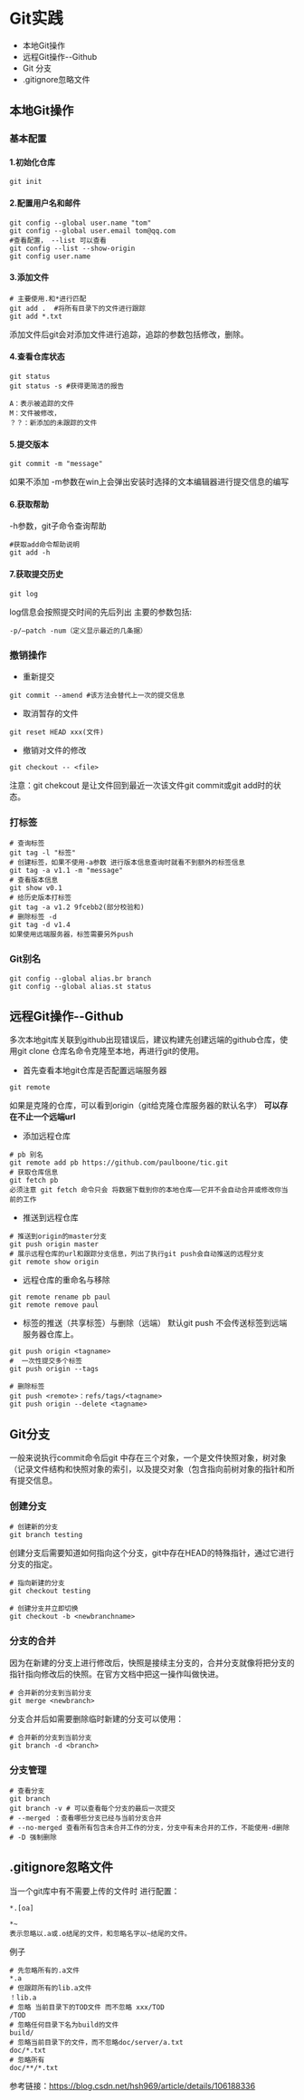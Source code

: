 # Git实践
* 本地Git操作
* 远程Git操作--Github
* Git 分支
* .gitignore忽略文件
## 本地Git操作
### 基本配置
#### 1.初始化仓库
```git
git init
```
#### 2.配置用户名和邮件
```git
git config --global user.name "tom"
git config --global user.email tom@qq.com
#查看配置， --list 可以查看
git config --list --show-origin
git config user.name
```
#### 3.添加文件
```git
# 主要使用.和*进行匹配
git add .  #将所有目录下的文件进行跟踪
git add *.txt
```
添加文件后git会对添加文件进行追踪，追踪的参数包括修改，删除。
#### 4.查看仓库状态
```git
git status
git status -s #获得更简洁的报告
```
    A：表示被追踪的文件
    M：文件被修改，
    ？？：新添加的未跟踪的文件
#### 5.提交版本
```git
git commit -m "message"
```
如果不添加 -m参数在win上会弹出安装时选择的文本编辑器进行提交信息的编写
#### 6.获取帮助
-h参数，git子命令查询帮助
```git 
#获取add命令帮助说明
git add -h
```
#### 7.获取提交历史
```git
git log
```
log信息会按照提交时间的先后列出
主要的参数包括:

    -p/–patch -num（定义显示最近的几条据）
### 撤销操作
* 重新提交
```git
git commit --amend #该方法会替代上一次的提交信息
```
* 取消暂存的文件
```git
git reset HEAD xxx(文件)
```
* 撤销对文件的修改
```git
git checkout -- <file>
```
注意：git chekcout 是让文件回到最近一次该文件git commit或git add时的状态。
### 打标签
```git
# 查询标签
git tag -l "标签"
# 创建标签，如果不使用-a参数 进行版本信息查询时就看不到额外的标签信息
git tag -a v1.1 -m "message"
# 查看版本信息
git show v0.1
# 给历史版本打标签
git tag -a v1.2 9fcebb2(部分校验和)
# 删除标签 -d
git tag -d v1.4
如果使用远端服务器，标签需要另外push
```
### Git别名
```git
git config --global alias.br branch
git config --global alias.st status
```
## 远程Git操作--Github
多次本地git库关联到github出现错误后，建议构建先创建远端的github仓库，使用git clone 仓库名命令克隆至本地，再进行git的使用。
* 首先查看本地git仓库是否配置远端服务器
```git
git remote
```
如果是克隆的仓库，可以看到origin（git给克隆仓库服务器的默认名字）
**可以存在不止一个远端url**
* 添加远程仓库
```git
# pb 别名 
git remote add pb https://github.com/paulboone/tic.git
# 获取仓库信息
git fetch pb
必须注意 git fetch 命令只会 将数据下载到你的本地仓库——它并不会自动合并或修改你当前的工作
```
* 推送到远程仓库
```git
# 推送到origin的master分支
git push origin master
# 展示远程仓库的url和跟踪分支信息，列出了执行git push会自动推送的远程分支
git remote show origin
```
* 远程仓库的重命名与移除
```git
git remote rename pb paul
git remote remove paul
```
* 标签的推送（共享标签）与删除（远端）
默认git push 不会传送标签到远端服务器仓库上。
```git
git push origin <tagname>
#  一次性提交多个标签
git push origin --tags

# 删除标签
git push <remote>：refs/tags/<tagname>
git push origin --delete <tagname>
```
## Git分支
一般来说执行commit命令后git 中存在三个对象，一个是文件快照对象，树对象（记录文件结构和快照对象的索引，以及提交对象（包含指向前树对象的指针和所有提交信息。
### 创建分支
```git
# 创建新的分支
git branch testing
```
创建分支后需要知道如何指向这个分支，git中存在HEAD的特殊指针，通过它进行分支的指定。
```git
# 指向新建的分支
git checkout testing

# 创建分支并立即切换
git checkout -b <newbranchname>
```
### 分支的合并
因为在新建的分支上进行修改后，快照是接续主分支的，合并分支就像将把分支的指针指向修改后的快照。在官方文档中把这一操作叫做快进。
```git
# 合并新的分支到当前分支
git merge <newbranch>
```
分支合并后如需要删除临时新建的分支可以使用：
```git
# 合并新的分支到当前分支
git branch -d <branch>
```
### 分支管理
```git
# 查看分支
git branch
git branch -v # 可以查看每个分支的最后一次提交
# --merged ：查看哪些分支已经与当前分支合并
# --no-merged 查看所有包含未合并工作的分支，分支中有未合并的工作，不能使用-d删除
# -D 强制删除
```
## .gitignore忽略文件
当一个git库中有不需要上传的文件时 进行配置：

    *.[oa]

    *~
    表示忽略以.a或.o结尾的文件，和忽略名字以~结尾的文件。
例子
```git
# 先忽略所有的.a文件
*.a
# 但跟踪所有的lib.a文件
！lib.a
# 忽略 当前目录下的TOD文件 而不忽略 xxx/TOD
/TOD
# 忽略任何目录下名为build的文件
build/
# 忽略当前目录下的文件，而不忽略doc/server/a.txt
doc/*.txt
# 忽略所有
doc/**/*.txt
```

参考链接：https://blog.csdn.net/hsh969/article/details/106188336
